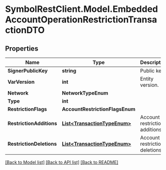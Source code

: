# SymbolRestClient.Model.EmbeddedAccountOperationRestrictionTransactionDTO

## Properties

Name | Type | Description | Notes
------------ | ------------- | ------------- | -------------
**SignerPublicKey** | **string** | Public key. | 
**VarVersion** | **int** | Entity version. | 
**Network** | **NetworkTypeEnum** |  | 
**Type** | **int** |  | 
**RestrictionFlags** | **AccountRestrictionFlagsEnum** |  | 
**RestrictionAdditions** | [**List&lt;TransactionTypeEnum&gt;**](TransactionTypeEnum.md) | Account restriction additions. | 
**RestrictionDeletions** | [**List&lt;TransactionTypeEnum&gt;**](TransactionTypeEnum.md) | Account restriction deletions. | 

[[Back to Model list]](../README.md#documentation-for-models) [[Back to API list]](../README.md#documentation-for-api-endpoints) [[Back to README]](../README.md)

